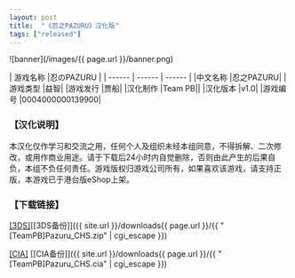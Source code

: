 ```yaml
---
layout: post
title:  "《忍之PAZURU》汉化版"
tags: ["released"]
---
```


![banner](/images/{{ page.url }}/banner.png)

| 游戏名称 |忍のPAZURU |
| ------ | ------ | ------ |
|中文名称 |忍之PAZURU|
|游戏类型 |益智|
|游戏发行 |贾船|
|汉化制作 |Team PB||
|汉化版本 |v1.0|
|游戏编号 |0004000000139900|

### 【汉化说明】
本汉化仅作学习和交流之用，任何个人及组织未经本组同意，不得拆解、二次修改，或用作商业用途。请于下载后24小时内自觉删除，否则由此产生的后果自负，本组不负任何责任。游戏版权归游戏公司所有，如果喜欢该游戏，请支持正版，本游戏已于港台版eShop上架。

### 【下载链接】
[[3DS]](https://pan.baidu.com/s/1i3H1KSd)[[3DS备份]]({{ site.url }}/downloads{{ page.url }}/{{ "[TeamPB]Pazuru_CHS.zip" | cgi_escape }})

[[CIA]](http://pan.baidu.com/s/1o6oRtSu) [[CIA备份]]({{ site.url }}/downloads{{ page.url }}/{{ "[TeamPB]Pazuru_CHS.cia" | cgi_escape }})